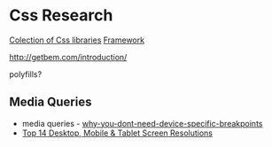 # Css Research

[Colection of Css libraries](https://github.com/ikkou/awesome-css)
[Framework](https://purecss.io/)

http://getbem.com/introduction/


polyfills?

## Media Queries
* media queries - [why-you-dont-need-device-specific-breakpoints](https://responsivedesign.is/articles/why-you-dont-need-device-specific-breakpoints/)
* [Top 14 Desktop, Mobile & Tablet Screen Resolutions](http://gs.statcounter.com/#desktop+mobile+tablet-resolution-ww-monthly-201608-201610-bar)